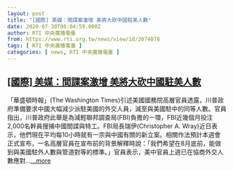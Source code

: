 ```yaml
---
layout: post
title: "[國際] 美媒：間諜案激增 美將大砍中國駐美人數"
date: 2020-07-30T06:04:59.000Z
author: RTI 中央廣播電臺
from: https://www.rti.org.tw/news/view/id/2074078
tags: [ RTI 中央廣播電臺 ]
categories: [ news, RTI 中央廣播電臺 ]
---
```

<!--1596089099000-->
[[國際] 美媒：間諜案激增 美將大砍中國駐美人數](https://www.rti.org.tw/news/view/id/2074078)
------

<div>
「華盛頓時報」(The Washington Times)引述美國國務院高層官員透露，川普政府準備要求中國大幅減少派駐美國的外交人員，減至與美國駐中的同等人數。官員指出，川普政府此舉是為減輕聯邦調查局(FBI)負擔的一環，FBI近幾個月投注2,000名幹員搜捕中國間諜與特工。FBI局長瑞伊(Christopher A. Wray)近日表示，他們現在平均每10小時就有一宗與中國有關的新立案。相關作法預計本週會正式宣布，一名高層官員在宣布前的背景解釋時說：「我們希望在8月底前，能做到與美國駐外人數與管道對等的標準。」官員表示，美中官員上週已在協商外交人數應對...<a target="_blank" href="https://www.rti.org.tw/news/view/id/2074078">...more</a>
</div>
